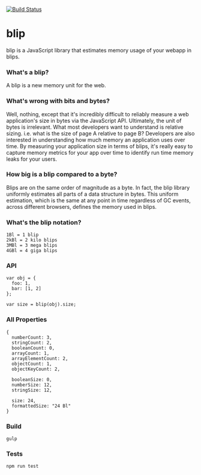 [![Build Status](https://travis-ci.org/ericdrowell/blip.png)](https://travis-ci.org/ericdrowell/blip)

# blip

blip is a JavaScript library that estimates memory usage of your webapp in blips.  

### What's a blip?

A blip is a new memory unit for the web.  

### What's wrong with bits and bytes?

Well, nothing, except that it's incredibly difficult to reliably measure a web application's size in bytes via the JavaScript API.  Ultimately, the unit of bytes is irrelevant.  What most developers want to understand is relative sizing.  i.e. what is the size of page A relative to page B?  Developers are also interested in understanding how much memory an application uses over time.  By measuring your application size in terms of blips, it's really easy to capture memory metrics for your app over time to identify run time memory leaks for your users.

### How big is a blip compared to a byte?

Blips are on the same order of magnitude as a byte.  In fact, the blip library uniformly estimates all parts of a data structure in bytes.  This uniform estimation, which is the same at any point in time regardless of GC events, across different browsers, defines the memory used in blips. 

### What's the blip notation?

```
1Bl = 1 blip
2kBl = 2 kilo blips
3MBl = 3 mega blips
4GBl = 4 giga blips
```

### API

```
var obj = {
  foo: 1,
  bar: [1, 2]
};

var size = blip(obj).size;
```

### All Properties

```
{
  numberCount: 3,
  stringCount: 2,
  booleanCount: 0,
  arrayCount: 1,
  arrayElementCount: 2,
  objectCount: 1,
  objectKeyCount: 2,

  booleanSize: 0,
  numberSize: 12,
  stringSize: 12,

  size: 24,
  formattedSize: "24 Bl"
}
```

### Build

```
gulp
```

### Tests

```
npm run test
```
